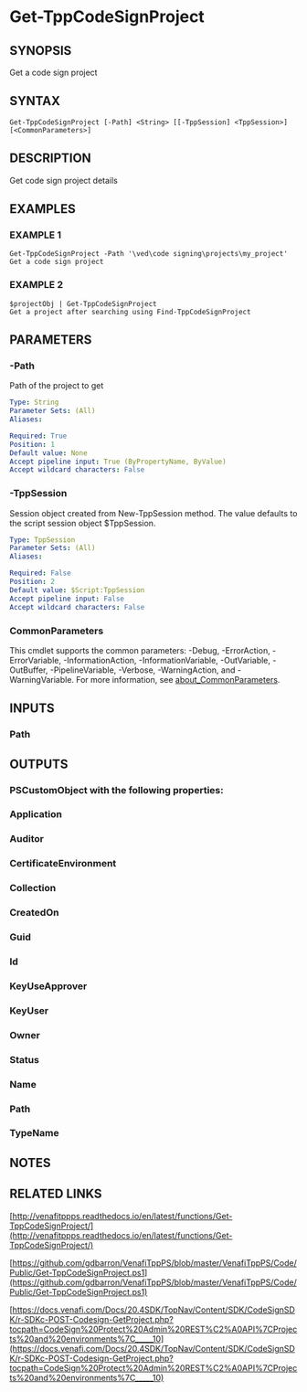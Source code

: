 # Get-TppCodeSignProject

## SYNOPSIS
Get a code sign project

## SYNTAX

```
Get-TppCodeSignProject [-Path] <String> [[-TppSession] <TppSession>] [<CommonParameters>]
```

## DESCRIPTION
Get code sign project details

## EXAMPLES

### EXAMPLE 1
```
Get-TppCodeSignProject -Path '\ved\code signing\projects\my_project'
Get a code sign project
```

### EXAMPLE 2
```
$projectObj | Get-TppCodeSignProject
Get a project after searching using Find-TppCodeSignProject
```

## PARAMETERS

### -Path
Path of the project to get

```yaml
Type: String
Parameter Sets: (All)
Aliases:

Required: True
Position: 1
Default value: None
Accept pipeline input: True (ByPropertyName, ByValue)
Accept wildcard characters: False
```

### -TppSession
Session object created from New-TppSession method. 
The value defaults to the script session object $TppSession.

```yaml
Type: TppSession
Parameter Sets: (All)
Aliases:

Required: False
Position: 2
Default value: $Script:TppSession
Accept pipeline input: False
Accept wildcard characters: False
```

### CommonParameters
This cmdlet supports the common parameters: -Debug, -ErrorAction, -ErrorVariable, -InformationAction, -InformationVariable, -OutVariable, -OutBuffer, -PipelineVariable, -Verbose, -WarningAction, and -WarningVariable. For more information, see [about_CommonParameters](http://go.microsoft.com/fwlink/?LinkID=113216).

## INPUTS

### Path
## OUTPUTS

### PSCustomObject with the following properties:
###     Application
###     Auditor
###     CertificateEnvironment
###     Collection
###     CreatedOn
###     Guid
###     Id
###     KeyUseApprover
###     KeyUser
###     Owner
###     Status
###     Name
###     Path
###     TypeName
## NOTES

## RELATED LINKS

[http://venafitppps.readthedocs.io/en/latest/functions/Get-TppCodeSignProject/](http://venafitppps.readthedocs.io/en/latest/functions/Get-TppCodeSignProject/)

[https://github.com/gdbarron/VenafiTppPS/blob/master/VenafiTppPS/Code/Public/Get-TppCodeSignProject.ps1](https://github.com/gdbarron/VenafiTppPS/blob/master/VenafiTppPS/Code/Public/Get-TppCodeSignProject.ps1)

[https://docs.venafi.com/Docs/20.4SDK/TopNav/Content/SDK/CodeSignSDK/r-SDKc-POST-Codesign-GetProject.php?tocpath=CodeSign%20Protect%20Admin%20REST%C2%A0API%7CProjects%20and%20environments%7C_____10](https://docs.venafi.com/Docs/20.4SDK/TopNav/Content/SDK/CodeSignSDK/r-SDKc-POST-Codesign-GetProject.php?tocpath=CodeSign%20Protect%20Admin%20REST%C2%A0API%7CProjects%20and%20environments%7C_____10)

